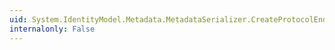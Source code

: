 ```yaml
---
uid: System.IdentityModel.Metadata.MetadataSerializer.CreateProtocolEndpointInstance
internalonly: False
---
```

